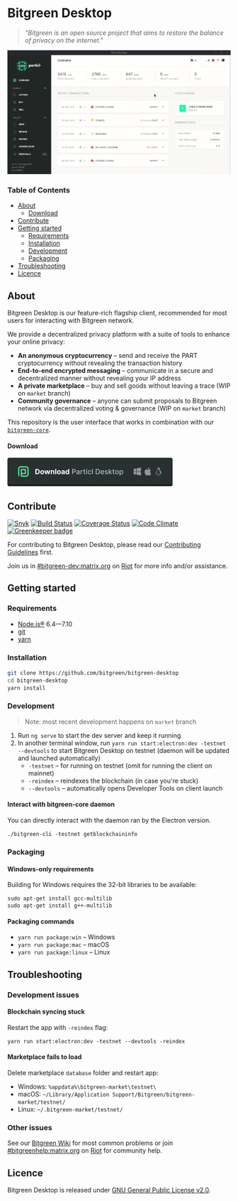 # Bitgreen Desktop

> *"Bitgreen is an open source project that aims to restore the balance of privacy on the internet."*

![UI Preview](preview.gif)

### Table of Contents

* [About](#about)
   * [Download](#download)
* [Contribute](#contribute)
* [Getting started](#getting-started)
   * [Requirements](#requirements)
   * [Installation](#installation)
   * [Development](#development)
   * [Packaging](#packaging)
* [Troubleshooting](#troubleshooting)
* [Licence](#licence)

## About

Bitgreen Desktop is our feature-rich flagship client, recommended for most users for interacting with Bitgreen network.

We provide a decentralized privacy platform with a suite of tools to enhance your online privacy:

* **An anonymous cryptocurrency** – send and receive the PART cryptocurrency without revealing the transaction history
* **End-to-end encrypted messaging** – communicate in a secure and decentralized manner without revealing your IP address
* **A private marketplace** – buy and sell goods without leaving a trace (WIP on `market` branch)
* **Community governance** – anyone can submit proposals to Bitgreen network via decentralized voting & governance (WIP on `market` branch)

This repository is the user interface that works in combination with our [`bitgreen-core`](https://github.com/bitgreen/bitgreen-core).

#### Download

[![Download the packaged wallet for Mac, Windows and Linux](download-button.png)](https://github.com/bitgreen/bitgreen-desktop/releases)


## Contribute

[![Snyk](https://snyk.io/test/github/bitgreen/bitgreen-desktop/badge.svg)](https://snyk.io/test/github/bitgreen/bitgreen-desktop)
[![Build Status](https://travis-ci.org/bitgreen/bitgreen-desktop.svg?branch=master)](https://travis-ci.org/bitgreen/bitgreen-desktop)
[![Coverage Status](https://coveralls.io/repos/github/bitgreen/bitgreen-desktop/badge.svg?branch=master)](https://coveralls.io/github/bitgreen/bitgreen-desktop?branch=master)
[![Code Climate](https://codeclimate.com/github/bitgreen/bitgreen-desktop/badges/gpa.svg)](https://codeclimate.com/github/bitgreen/bitgreen-desktop)
[![Greenkeeper badge](https://badges.greenkeeper.io/bitgreen/bitgreen-desktop.svg)](https://greenkeeper.io/)

For contributing to Bitgreen Desktop, please read our [Contributing Guidelines](CONTRIBUTING.md) first.

Join us in [#bitgreen-dev:matrix.org](https://riot.im/app/#/room/#bitgreen-dev:matrix.org) on [Riot](https://riot.im) for more info and/or assistance.


## Getting started

### Requirements

* [Node.js®](https://nodejs.org/) 6.4—7.10
* [git](https://git-scm.com/)
* [yarn](https://yarnpkg.com/en/)

### Installation

```bash
git clone https://github.com/bitgreen/bitgreen-desktop
cd bitgreen-desktop
yarn install
```

### Development

> Note: most recent development happens on `market` branch

1. Run `ng serve` to start the dev server and keep it running
1. In another terminal window, run `yarn run start:electron:dev -testnet --devtools` to start Bitgreen Desktop on testnet (daemon will be updated and launched automatically)
   * `-testnet` – for running on testnet (omit for running the client on mainnet)
   * `-reindex` – reindexes the blockchain (in case you're stuck)
   * `--devtools` – automatically opens Developer Tools on client launch

#### Interact with bitgreen-core daemon

You can directly interact with the daemon ran by the Electron version.

```
./bitgreen-cli -testnet getblockchaininfo
```

### Packaging

#### Windows-only requirements

Building for Windows requires the 32-bit libraries to be available:

```
sudo apt-get install gcc-multilib
sudo apt-get install g++-multilib
```

#### Packaging commands

* `yarn run package:win` – Windows
* `yarn run package:mac` – macOS
* `yarn run package:linux` – Linux


## Troubleshooting

### Development issues

#### Blockchain syncing stuck
Restart the app with `-reindex` flag:

```
yarn run start:electron:dev -testnet --devtools -reindex
```

#### Marketplace fails to load
Delete marketplace `database` folder and restart app:

* Windows: `%appdata%\bitgreen-market\testnet\`
* macOS: `~/Library/Application Support/Bitgreen/bitgreen-market/testnet/`
* Linux: `~/.bitgreen-market/testnet/`

### Other issues

See our [Bitgreen Wiki](https://bitgreen.wiki/) for most common problems or join [#bitgreenhelp:matrix.org](https://riot.im/app/#/room/#bitgreenhelp:matrix.org) on [Riot](https://riot.im) for community help.


## Licence

Bitgreen Desktop is released under [GNU General Public License v2.0](LICENCE).
